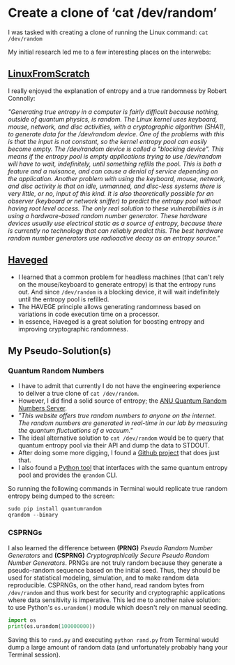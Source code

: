 # Create a clone of ‘cat /dev/random’

I was tasked with creating a clone of running the Linux command: `cat /dev/random`

My initial research led me to a few interesting places on the interwebs:

## [LinuxFromScratch](http://www.linuxfromscratch.org/hints/downloads/files/entropy.txt)

I really enjoyed the explanation of entropy and a true randomness by Robert Connolly:

_"Generating true entropy in a computer is fairly difficult because nothing, outside of quantum physics, is random. The Linux kernel uses keyboard, mouse, network, and disc activities, with a cryptographic algorithm (SHA1), to generate data for the /dev/random device. One of the problems with this is that the input is not constant, so the kernel entropy pool can easily become empty. The /dev/random device is called a "blocking device". This means if the entropy pool is empty applications trying to use /dev/random will have to wait, indefinitely, until something refills the pool. This is both a feature and a nuisance, and can cause a denial of service depending on the application. Another problem with using the keyboard, mouse, network, and disc activity is that on idle, unmanned, and disc-less systems there is very little, or no, input of this kind. It is also theoretically possible for an observer (keyboard or network sniffer) to predict the entropy pool without having root level access. The only real solution to these vulnerabilities is in using a hardware-based random number generator. These hardware devices usually use electrical static as a source of entropy, because there is currently no technology that can reliably predict this. The best hardware random number generators use radioactive decay as an entropy source."_


## [Haveged](https://linux.die.net/man/8/haveged)
- I learned that a common problem for headless machines (that can't rely on the mouse/keyboard to generate entropy) is that the entropy runs out. And since `/dev/random` is a blocking device, it will wait indefinitely until the entropy pool is refilled.
- The HAVEGE principle allows generating randomness based on variations in code execution time on a processor.
- In essence, Haveged is a great solution for boosting entropy and improving cryptographic randomness.


## My Pseudo-Solution(s)
### Quantum Random Numbers
- I have to admit that currently I do not have the engineering experience to deliver a true clone of `cat /dev/random`.
- However, I did find a solid source of entropy; the [ANU Quantum Random Numbers Server](http://qrng.anu.edu.au).
- _"This website offers true random numbers to anyone on the internet. The random numbers are generated in real-time in our lab by measuring the quantum fluctuations of a vacuum."_
- The ideal alternative solution to `cat /dev/random` would be to query that quantum entropy pool via their API and dump the data to STDOUT.
- After doing some more digging, I found a [Github project](https://github.com/kuberkaul/randomclone) that does just that. 
- I also found a [Python tool](https://pypi.org/project/quantumrandom/) that interfaces with the same quantum entropy pool and provides the `qrandom` CLI.

So running the following commands in Terminal would replicate true random entropy being dumped to the screen:
```
sudo pip install quantumrandom
qrandom --binary
```

### CSPRNGs
I also learned the difference between **(PRNG)** _Pseudo Random Number Generators_ and **(CSPRNG)** _Cryptographically Secure Pseudo Random Number Generators_. PRNGs are not truly random because they generate a pseudo-random sequence based on the initial seed. Thus, they should be used for statistical modeling, simulation, and to make random data reproducible. CSPRNGs, on the other hand, read random bytes from `/dev/random` and thus work best for security and cryptographic applications where data sensitivity is imperative. This led me to another naive solution: to use Python's `os.urandom()` module which doesn't rely on manual seeding.
```python
import os
print(os.urandom(100000000))
```
Saving this to `rand.py` and executing `python rand.py` from Terminal would dump a large amount of random data (and unfortunately probably hang your Terminal session).
